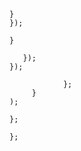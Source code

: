 




















```
}
});
```


```
}

   });
});
```



```
            };
     }
);

};

};
```








